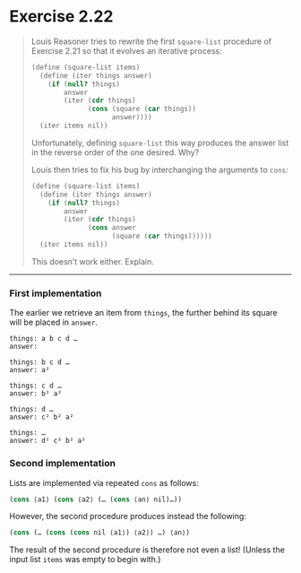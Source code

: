 # Exercise 2.22

> Louis Reasoner tries to rewrite the first `square-list` procedure of Exercise 2.21 so that it evolves an iterative process:
> ```scheme
> (define (square-list items)
>   (define (iter things answer)
>     (if (null? things)
>         answer
>         (iter (cdr things)
>               (cons (square (car things))
>                     answer))))
>   (iter items nil))
> ```
> Unfortunately, defining `square-list` this way produces the answer list in the reverse order of the one desired.
> Why?
>
> Louis then tries to fix his bug by interchanging the arguments to `cons`:
> ```scheme
> (define (square-list items)
>   (define (iter things answer)
>     (if (null? things)
>         answer
>         (iter (cdr things)
>               (cons answer
>                     (square (car things))))))
>   (iter items nil))
> ```
> This doesn’t work either.
> Explain.

---

### First implementation

The earlier we retrieve an item from `things`, the further behind its square will be placed in `answer`.

```text
things: a b c d …
answer:

things: b c d …
answer: a²

things: c d …
answer: b² a²

things: d …
answer: c² b² a²

things: …
answer: d² c² b² a²
```



### Second implementation

Lists are implemented via repeated `cons` as follows:
```scheme
(cons ⟨a1⟩ (cons ⟨a2⟩ (… (cons ⟨an⟩ nil)…))
```
However, the second procedure produces instead the following:
```scheme
(cons (… (cons (cons nil ⟨a1⟩) ⟨a2⟩) …) ⟨an⟩)
```
The result of the second procedure is therefore not even a list!
(Unless the input list `items` was empty to begin with.)
